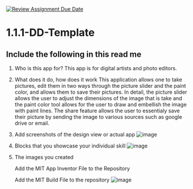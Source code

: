 [![Review Assignment Due Date](https://classroom.github.com/assets/deadline-readme-button-22041afd0340ce965d47ae6ef1cefeee28c7c493a6346c4f15d667ab976d596c.svg)](https://classroom.github.com/a/KZRgrbJa)
# 1.1.1-DD-Template

## Include the following in this read me

1. Who is this app for?
   This app is for digital artists and photo editors. 
1. What does it do, how does it work
   This application allows one to take pictures, edit them in two ways through the picture slider and the paint color, and allows them to save their pictures. In detail, the picture slider allows the user to adjust the dimensions of the image that is take and the paint color tool allows for the user to draw and embellish the image with paint lines. The share feature allows the user to essentialy save their picture by sending the image to various sources such as google drive or email. 
1. Add screenshots of the design view or actual app
   ![image](https://github.com/user-attachments/assets/1e65bae0-66a0-4b7d-8d7c-a9cd9ce906d1)
   
1. Blocks that you showcase your individual skill
   ![image](https://github.com/user-attachments/assets/4091c927-a100-493e-ac49-ff6c56a19e12)
1. The images you created

   Add the MIT App Inventor File to the Repository

   Add the MIT Build File to the repository
   ![image](https://github.com/user-attachments/assets/be45fa0f-57c2-408c-97dc-2e61eebf5987)
